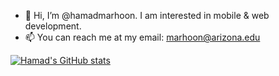 - 👋 Hi, I’m @hamadmarhoon. I am interested in mobile & web development. 
- 📫 You can reach me at my email: marhoon@arizona.edu

[![Hamad's GitHub stats](https://github-readme-stats.vercel.app/api?username=hamadmarhoon)](https://github.com/anuraghazra/github-readme-stats)

